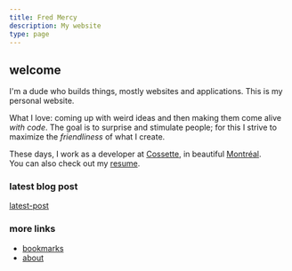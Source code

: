 ```yaml
---
title: Fred Mercy
description: My website
type: page
---
```


## welcome

I'm a dude who builds things, mostly websites and applications. This is my personal website.

What I love: coming up with weird ideas and then making them come alive *with code*. The goal is to surprise and stimulate people; for this I strive to maximize the *friendliness* of what I create.

These days, I work as a developer at
<a href="https://cossette.com" target="_blank" rel="noopener noreferrer">Cossette</a>, in beautiful <a href="https://www.openstreetmap.org/#map=19/45.49977/-73.57726&layers=N" target="_blank" rel="noopener noreferrer">Montréal</a>.\
You can also check out my [resume](/resume).

### latest blog post

[latest-post]()

### more links

- [bookmarks](/bookmarks)
- [about](/about)
